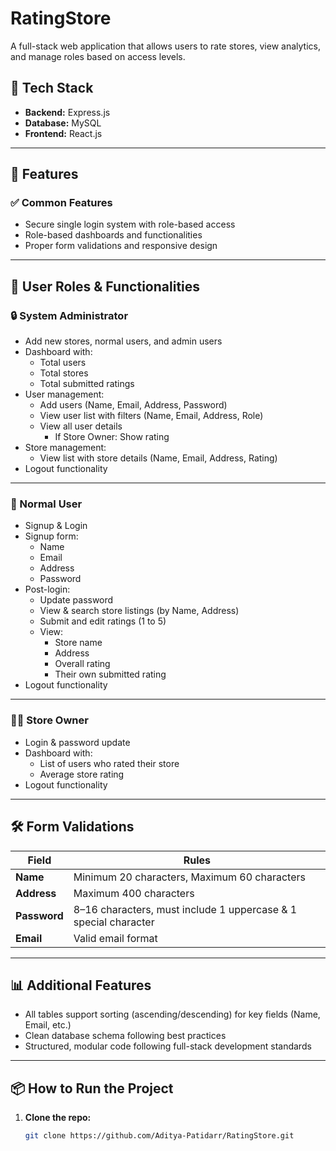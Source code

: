 # RatingStore

A full-stack web application that allows users to rate stores, view analytics, and manage roles based on access levels.

## 📌 Tech Stack

- **Backend:** Express.js  
- **Database:** MySQL  
- **Frontend:** React.js

---

## 🚀 Features

### ✅ Common Features
- Secure single login system with role-based access
- Role-based dashboards and functionalities
- Proper form validations and responsive design

---

## 👥 User Roles & Functionalities

### 🔒 System Administrator
- Add new stores, normal users, and admin users
- Dashboard with:
  - Total users
  - Total stores
  - Total submitted ratings
- User management:
  - Add users (Name, Email, Address, Password)
  - View user list with filters (Name, Email, Address, Role)
  - View all user details
    - If Store Owner: Show rating
- Store management:
  - View list with store details (Name, Email, Address, Rating)
- Logout functionality

---

### 👤 Normal User
- Signup & Login
- Signup form:
  - Name
  - Email
  - Address
  - Password
- Post-login:
  - Update password
  - View & search store listings (by Name, Address)
  - Submit and edit ratings (1 to 5)
  - View:
    - Store name
    - Address
    - Overall rating
    - Their own submitted rating
- Logout functionality

---

### 🧑‍💼 Store Owner
- Login & password update
- Dashboard with:
  - List of users who rated their store
  - Average store rating
- Logout functionality

---

## 🛠️ Form Validations

| Field     | Rules |
|-----------|-------|
| **Name**      | Minimum 20 characters, Maximum 60 characters |
| **Address**   | Maximum 400 characters |
| **Password**  | 8–16 characters, must include 1 uppercase & 1 special character |
| **Email**     | Valid email format |

---

## 📊 Additional Features
- All tables support sorting (ascending/descending) for key fields (Name, Email, etc.)
- Clean database schema following best practices
- Structured, modular code following full-stack development standards

---

## 📦 How to Run the Project

1. **Clone the repo:**

   ```bash
   git clone https://github.com/Aditya-Patidarr/RatingStore.git
